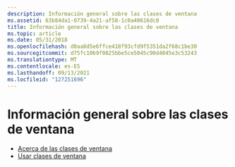 ```yaml
---
description: Información general sobre las clases de ventana
ms.assetid: 63b84da1-0739-4a21-af58-1c0a40616dc0
title: Información general sobre las clases de ventana
ms.topic: article
ms.date: 05/31/2018
ms.openlocfilehash: d0aa8d5e6ffce418f93cfd9f5351da2f68c1be30
ms.sourcegitcommit: d75fc10b9f0825bbe5ce5045c90d4045e3c53243
ms.translationtype: MT
ms.contentlocale: es-ES
ms.lasthandoff: 09/13/2021
ms.locfileid: "127251696"
---
```

# <a name="window-classes-overviews"></a>Información general sobre las clases de ventana

-   [Acerca de las clases de ventana](about-window-classes.md)
-   [Usar clases de ventana](using-window-classes.md)

 

 



